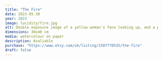 ```yaml
---
title: "The Fire"
date: 2023-05-30
year: 2023
image: lucidity/fire.jpg
alt: Double exposure image of a yellow woman's face looking up, and a pink version of the same face thinking.
dimensions: 30x40 cm
media: watercolour on paper
description: Avaliable
purchase: "https://www.etsy.com/uk/listing/1507770535/the-fire"
draft: false
---
```


